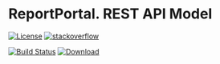# ReportPortal. REST API Model
[![License](https://img.shields.io/badge/license-GPLv3-blue.svg)](http://www.gnu.org/licenses/gpl-3.0.html)
[![stackoverflow](https://img.shields.io/badge/reportportal-stackoverflow-orange.svg?style=flat)](http://stackoverflow.com/questions/tagged/reportportal)

[![Build Status](https://travis-ci.org/reportportal/commons-model.svg?branch=master)](https://travis-ci.org/reportportal/commons-model)
[![Download](https://api.bintray.com/packages/reportportal/reportportal/commons-model/images/download.svg) ](https://bintray.com/reportportal/reportportal/commons-model/_latestVersion)
